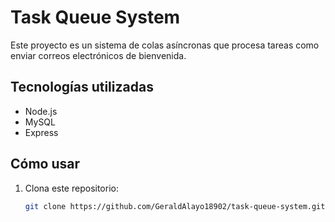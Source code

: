 # Task Queue System

Este proyecto es un sistema de colas asíncronas que procesa tareas como enviar correos electrónicos de bienvenida. 

## Tecnologías utilizadas
- Node.js
- MySQL
- Express

## Cómo usar
1. Clona este repositorio:
   ```bash
   git clone https://github.com/GeraldAlayo18902/task-queue-system.git

